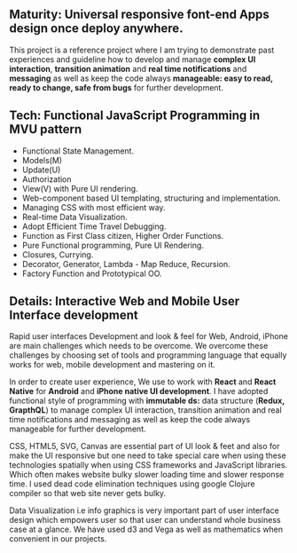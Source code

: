 Maturity: Universal responsive font-end Apps design once deploy anywhere.
-------------------------------------------------------------------------
This project is a reference project where I am trying to demonstrate past experiences and guideline how to develop and manage **complex UI interaction**, **transition animation** and **real time notifications** and **messaging** as well as keep the code always **manageable: easy to read, ready to change, safe from bugs** for further development.

Tech: Functional JavaScript Programming in MVU pattern
------------------------------------------------------
- Functional State Management.
- Models(M)
- Update(U)
- Authorization
- View(V) with Pure UI rendering.
- Web-component based UI templating, structuring and implementation.
- Managing CSS with most efficient way.
- Real-time Data Visualization.
- Adopt Efficient Time Travel Debugging.
- Function as First Class citizen, Higher Order Functions.
- Pure Functional programming, Pure UI Rendering.
- Closures, Currying.
- Decorator, Generator, Lambda - Map Reduce, Recursion.
- Factory Function and Prototypical OO.


Details: Interactive Web and Mobile User Interface development
--------------------------------------------------------------
Rapid user interfaces Development and look & feel for Web, Android, iPhone are main challenges which needs to be overcome. We overcome these challenges by choosing set of tools and programming language that equally works for web, mobile development and mastering on it.

In order to create user experience, We use to work with **React** and **React Native** for **Android** and **iPhone native UI development**. I have adopted functional style of programming with **immutable ds:** data structure (**Redux, GrapthQL**) to manage complex UI interaction, transition animation and real time notifications and messaging as well as keep the code always manageable for further development.

CSS, HTML5, SVG, Canvas are essential part of UI look & feet and also for make the UI responsive but one need to take special care when using these technologies spatially when using CSS frameworks and JavaScript libraries. Which often makes website bulky slower loading time and slower response time. I used dead code elimination techniques using google Clojure compiler so that web site never gets bulky.

Data Visualization i.e info graphics is very important part of user interface design which empowers user so that user can understand whole business case at a glance. We have used d3 and Vega as well as mathematics when convenient in our projects.
